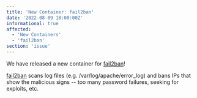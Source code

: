 ```yaml
---
title: 'New Container: fail2ban'
date: '2022-08-09 18:00:00Z'
informational: true
affected:
  - 'New Containers'
  - 'fail2ban'
section: 'issue'
---
```

We have released a new container for [fail2ban](https://github.com/linuxserver/docker-fail2ban/)!

[fail2ban](https://www.fail2ban.org/) scans log files (e.g. /var/log/apache/error_log) and bans IPs that show the malicious signs -- too many password failures, seeking for exploits, etc.
